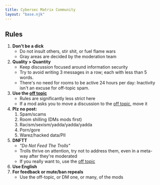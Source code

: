```yaml
---
title: Cybersec Matrix Community
layout: "base.njk"
---
```


## Rules

1. **Don't be a dick**
    * Do not insult others, stir shit, or fuel flame wars
    * Gray areas are decided by the moderation team
2. **Quality > Quantity**
    * Keep discussion focused around information security
    * Try to avoid writing 3 messages in a row; each with less than 5 words.
    * There's no need for rooms to be active 24 hours per day: Inactivity isn't an excuse for off-topic spam.
3. **Use the [off topic](https://matrix.to/#/#cybersec-offtopic:matrix.org)**
    * Rules are significantly less strict here
    * If a mod asks you to move a discussion to the [off topic](https://matrix.to/#/#cybersec-offtopic:matrix.org), move it
4. **Plz no post:** 
    1. Spam/scams
    2. Room shilling (DMs mods first)
    3. Racism/sexism/yadda/yadda/yadda
    4. Porn/gore
    5. Warez/hacked data/PII
5. **DNFTT**
    * *"Do Not Feed The Trolls"*
    * Trolls thrive on attention, try not to address them, even in a meta-way after they're moderated
    * If you really want to, use the [off topic](https://matrix.to/#/#cybersec-offtopic:matrix.org)
5. **Use English**
6. **For feedback or mute/ban repeals**
    * Use the off-topic, or DM one, or many, of the mods
